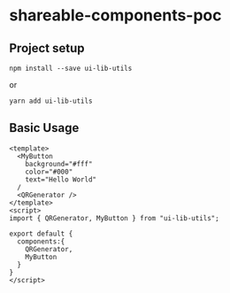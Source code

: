 # shareable-components-poc

## Project setup

```
npm install --save ui-lib-utils
```

or

```
yarn add ui-lib-utils
```

## Basic Usage

```
<template>
  <MyButton
    background="#fff"
    color="#000"
    text="Hello World"
  /
  <QRGenerator />
</template>
<script>
import { QRGenerator, MyButton } from "ui-lib-utils";

export default {
  components:{
    QRGenerator,
    MyButton
  }
}
</script>
```